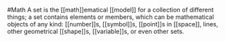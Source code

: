 #Math 
A set is the [[math]]ematical [[model]] for a collection of different things; a set contains elements or members, which can be mathematical objects of any kind: [[number]]s, [[symbol]]s, [[point]]s in [[space]], lines, other geometrical [[shape]]s, [[variable]]s, or even other sets.